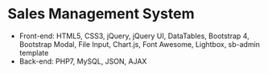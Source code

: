 # Sales Management System
- Front-end: HTML5, CSS3, jQuery, jQuery UI, DataTables, Bootstrap 4, Bootstrap Modal, File Input, Chart.js, Font Awesome, Lightbox, sb-admin template
- Back-end: PHP7, MySQL, JSON, AJAX
